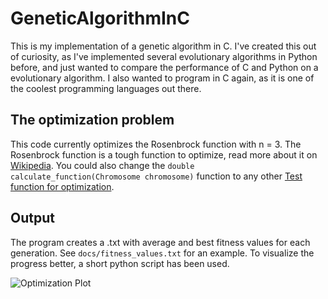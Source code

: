 # GeneticAlgorithmInC

This is my implementation of a genetic algorithm in C.
I've created this out of curiosity, as I've implemented several evolutionary algorithms in Python before, and just wanted to compare the performance of C and Python on a evolutionary algorithm. I also wanted to program in C again, as it is one of the coolest programming languages out there.

## The optimization problem

This code currently optimizes the Rosenbrock function with n = 3.
The Rosenbrock function is a tough function to optimize, read more about it on [Wikipedia](https://en.wikipedia.org/wiki/Rosenbrock_function). You could also change the `double calculate_function(Chromosome chromosome)` function to any other [Test function for optimization](https://en.wikipedia.org/wiki/Test_functions_for_optimization).

## Output

The program creates a .txt with average and best fitness values for each generation. See `docs/fitness_values.txt` for an example. To visualize the progress better, a short python script has been used.

![Optimization Plot](docs/optimization_plot.png)